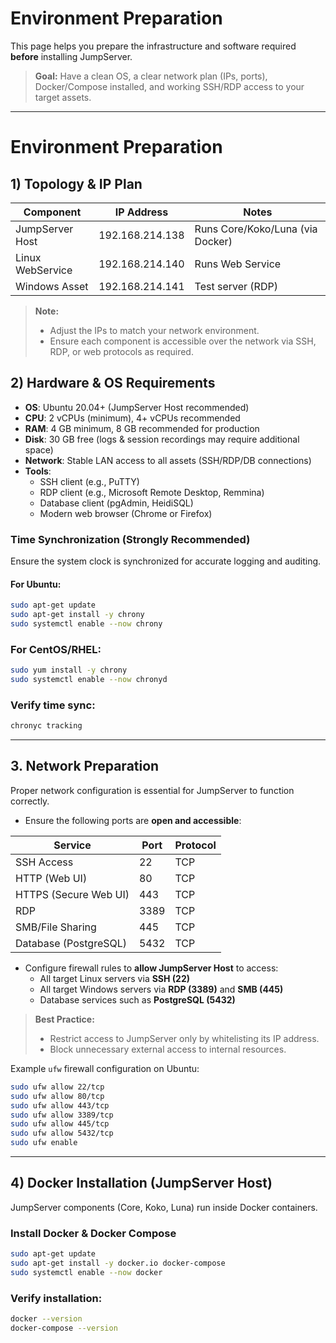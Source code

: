 # Environment Preparation

This page helps you prepare the infrastructure and software required **before** installing JumpServer.

> **Goal:** Have a clean OS, a clear network plan (IPs, ports), Docker/Compose installed, and working SSH/RDP access to your target assets.

---

# Environment Preparation

## 1) Topology & IP Plan

| Component       | IP Address      | Notes                            |
|----------------|----------------|----------------------------------|
| JumpServer Host | 192.168.214.138 | Runs Core/Koko/Luna (via Docker) |
| Linux WebService| 192.168.214.140 | Runs Web Service                  |
| Windows Asset  | 192.168.214.141 | Test server (RDP)                  |

> **Note:**  
> - Adjust the IPs to match your network environment.  
> - Ensure each component is accessible over the network via SSH, RDP, or web protocols as required.


## 2) Hardware & OS Requirements

- **OS**: Ubuntu 20.04+ (JumpServer Host recommended)
- **CPU**: 2 vCPUs (minimum), 4+ vCPUs recommended
- **RAM**: 4 GB minimum, 8 GB recommended for production
- **Disk**: 30 GB free (logs & session recordings may require additional space)
- **Network**: Stable LAN access to all assets (SSH/RDP/DB connections)
- **Tools**:
  - SSH client (e.g., PuTTY)
  - RDP client (e.g., Microsoft Remote Desktop, Remmina)
  - Database client (pgAdmin, HeidiSQL)
  - Modern web browser (Chrome or Firefox)

### Time Synchronization (Strongly Recommended)
Ensure the system clock is synchronized for accurate logging and auditing.

#### For Ubuntu:
```bash
sudo apt-get update
sudo apt-get install -y chrony
sudo systemctl enable --now chrony
```

### For CentOS/RHEL:
```bash
sudo yum install -y chrony
sudo systemctl enable --now chronyd
```
### Verify time sync:
```bash
chronyc tracking
```

---

## 3. **Network Preparation**

Proper network configuration is essential for JumpServer to function correctly.

- Ensure the following ports are **open and accessible**:

| Service                | Port  | Protocol |
|-----------------------|-------|----------|
| SSH Access            | 22    | TCP      |
| HTTP (Web UI)         | 80    | TCP      |
| HTTPS (Secure Web UI) | 443   | TCP      |
| RDP                   | 3389  | TCP      |
| SMB/File Sharing      | 445   | TCP      |
| Database (PostgreSQL) | 5432  | TCP      |

- Configure firewall rules to **allow JumpServer Host** to access:
  - All target Linux servers via **SSH (22)**
  - All target Windows servers via **RDP (3389)** and **SMB (445)**
  - Database services such as **PostgreSQL (5432)**

> **Best Practice:**
> - Restrict access to JumpServer only by whitelisting its IP address.
> - Block unnecessary external access to internal resources.

Example `ufw` firewall configuration on Ubuntu:
```bash
sudo ufw allow 22/tcp
sudo ufw allow 80/tcp
sudo ufw allow 443/tcp
sudo ufw allow 3389/tcp
sudo ufw allow 445/tcp
sudo ufw allow 5432/tcp
sudo ufw enable
```

---

## 4) Docker Installation (JumpServer Host)

JumpServer components (Core, Koko, Luna) run inside Docker containers.

### Install Docker & Docker Compose

```bash
sudo apt-get update
sudo apt-get install -y docker.io docker-compose
sudo systemctl enable --now docker
```
### Verify installation:
```bash
docker --version
docker-compose --version
```










